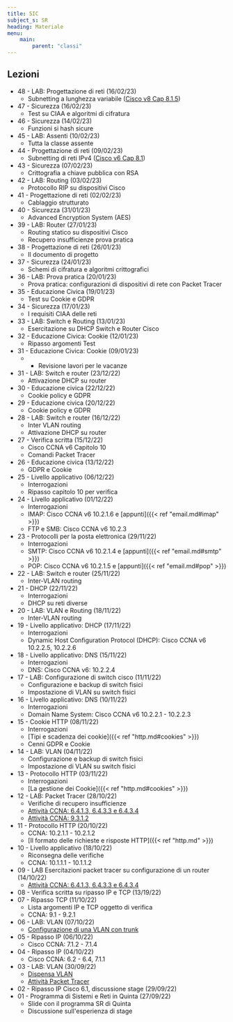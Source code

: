```yaml
---
title: 5IC
subject_s: SR
heading: Materiale
menu:
    main:
        parent: "classi"
---
```


## Lezioni
<!-- 
* 49 - LAB: (17/02/23) -->
* 48 - LAB: Progettazione di reti (16/02/23) 
    * Subnetting a lunghezza variabile ([Cisco v8 Cap 8.1.5](https://contenthub.netacad.com/legacy/CCNA/ITN/6.0/it/index.html#8.1.5))
* 47 - Sicurezza (16/02/23)
    * Test su CIAA e algoritmi di cifratura
* 46 - Sicurezza (14/02/23)
    * Funzioni si hash sicure
* 45 - LAB: Assenti (10/02/23)
    * Tutta la classe assente
* 44 - Progettazione di reti (09/02/23)
    * Subnetting di reti IPv4 ([Cisco v6 Cap 8.1](https://contenthub.netacad.com/legacy/CCNA/ITN/6.0/it/index.html#8.1.1.1))
* 43 - Sicurezza (07/02/23)
    * Crittografia a chiave pubblica con RSA
* 42 - LAB: Routing (03/02/23)
    * Protocollo RIP su  dispositivi Cisco
* 41 - Progettazione di reti (02/02/23)
    * Cablaggio strutturato
* 40 - Sicurezza (31/01/23)
    * Advanced Encryption System (AES)
* 39 - LAB: Router (27/01/23)
    * Routing statico su dispositivi Cisco
    * Recupero insufficienze prova pratica
* 38 - Progettazione di reti (26/01/23)
    * Il documento di progetto
* 37 - Sicurezza (24/01/23)
    * Schemi di cifratura e algoritmi crittografici
* 36 - LAB: Prova pratica (20/01/23)
    * Prova pratica: configurazioni di dispositivi di rete con Packet Tracer
* 35 - Educazione Civica (19/01/23)
    * Test su Cookie e GDPR
* 34 - Sicurezza (17/01/23)
    * I requisiti CIAA delle reti
* 33 - LAB: Switch e Routing (13/01/23)
    * Esercitazione su DHCP Switch e Router Cisco
* 32 - Educazione Civica: Cookie (12/01/23)
    * Ripasso argomenti Test
* 31 - Educazione Civica: Cookie (09/01/23)
    * - Revisione lavori per le vacanze 
* 31 - LAB: Switch e router (23/12/22)
    * Attivazione DHCP su router  
* 30 - Educazione civica (22/12/22)
    * Cookie policy e GDPR
* 29 - Educazione civica (20/12/22)
    * Cookie policy e GDPR
* 28 - LAB: Switch e router (16/12/22)
    * Inter VLAN routing
    * Attivazione DHCP su router
* 27 - Verifica scritta (15/12/22)
    * Cisco CCNA v6 Capitolo 10
    * Comandi Packet Tracer
* 26 - Educazione civica (13/12/22)
    * GDPR e Cookie
* 25 - Livello applicativo (06/12/22)
    * Interrogazioni 
    * Ripasso capitolo 10 per verifica
* 24 - Livello applicativo (01/12/22)
    * Interrogazioni
    * IMAP: Cisco CCNA v6 10.2.1.6 e [appunti]({{< ref "email.md#imap" >}})
    * FTP e SMB: Cisco CCNA v6 10.2.3
* 23 - Protocolli per la posta elettronica (29/11/22)
    * Interrogazioni
    * SMTP: Cisco CCNA v6 10.2.1.4 e [appunti]({{< ref "email.md#smtp" >}})
    * POP: Cisco CCNA v6 10.2.1.5 e [appunti]({{< ref "email.md#pop" >}})
* 22 - LAB: Switch e router (25/11/22) 
    * Inter-VLAN routing
* 21 - DHCP (22/11/22)
    * Interrogazioni
    * DHCP su reti diverse
* 20 - LAB: VLAN e Routing (18/11/22)
    * Inter-VLAN routing
* 19 - Livello applicativo: DHCP (17/11/22)
    * Interrogazioni
    * Dynamic Host Configuration Protocol (DHCP): Cisco CCNA v6 10.2.2.5, 10.2.2.6 
* 18 - Livello applicativo: DNS (15/11/22) 
    * Interrogazioni 
    * DNS: Cisco CCNA v6: 10.2.2.4
* 17 - LAB: Configurazione di switch cisco (11/11/22) 
    * Configurazione e backup di switch fisici
    * Impostazione di VLAN su switch fisici
* 16 - Livello applicativo: DNS (10/11/22)
    * Interrogazioni
    * Domain Name System: Cisco CCNA v6 10.2.2.1 - 10.2.2.3
* 15 - Cookie HTTP (08/11/22)
    * Interrogazioni
    * [Tipi e scadenza dei cookie]({{< ref "http.md#cookies" >}})
    * Cenni GDPR e Cookie
* 14 - LAB: VLAN (04/11/22)
    * Configurazione e backup di switch fisici
    * Impostazione di VLAN su switch fisici
* 13 - Protocollo HTTP (03/11/22)
    * Interrogazioni
    * [La gestione dei Cookie]({{< ref "http.md#cookies" >}})
* 12 - LAB: Packet Tracer (28/10/22) 
    * Verifiche di recupero insufficienze
    * [Attività CCNA: 6.4.1.3, 6.4.3.3 e 6.4.3.4](https://classroom.google.com/c/NTI4MDk2ODM5MjQw/a/NDkwODY4ODY5MjE2/details)
    * [Attività CCNA: 9.3.1.2](https://classroom.google.com/w/NTI4MDk2ODM5MjQw/tc/NTUxMjM4NDU5NTM1)
* 11 - Protocollo HTTP (20/10/22)
    * CCNA: 10.2.1.1 - 10.2.1.2
    * [Il formato delle richieste e risposte HTTP]({{< ref "http.md" >}})
* 10 - Livello applicativo (18/10/22)
    * Riconsegna delle verifiche
    * CCNA: 10.1.1.1 - 10.1.1.2
* 09 - LAB Esercitazioni packet tracer su configurazione di un router (14/10/22)
    * [Attività CCNA: 6.4.1.3, 6.4.3.3 e 6.4.3.4](https://classroom.google.com/c/NTI4MDk2ODM5MjQw/a/NDkwODY4ODY5MjE2/details)
* 08 - Verifica scritta su ripasso IP e TCP (13/19/22) 
* 07 - Ripasso TCP (11/10/22)
    * Lista argomenti IP e TCP oggetto di verifica
    * CCNA: 9.1 - 9.2.1
* 06 - LAB: VLAN (07/10/22)
    * [Configurazione di una VLAN con trunk](https://classroom.google.com/c/NTI4MDk2ODM5MjQw/a/NDkwNjE4NDIwMDA4/details)
* 05 - Ripasso IP (06/10/22)
    * Cisco CCNA: 7.1.2 - 7.1.4
* 04 - Ripasso IP (04/10/22)
    * Cisco CCNA: 6.2 - 6.4, 7.1.1
* 03 - LAB: VLAN (30/09/22)
    * [Dispensa VLAN](https://classroom.google.com/c/NTI4MDk2ODM5MjQw/m/NTUxMjM5ODgwMDYy/details)
    * [Attività Packet Tracer](https://classroom.google.com/c/NTI4MDk2ODM5MjQw/m/NTUxMjQwMjY4NTc4/details)
* 02 - Ripasso IP Cisco 6.1, discussione stage (29/09/22)
* 01 - Programma di Sistemi e Reti in Quinta (27/09/22)
    * Slide con il programma SR di Quinta
    * Discussione sull'esperienza di stage